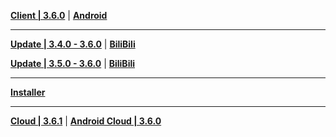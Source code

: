 **[Client | 3.6.0](https://autopatchcnws.yuanshen.com/client_app/download/pc_zip/20230331200338_Sn5XSSFSqcIjAQL1/YuanShen_3.6.0.zip)** | **[Android](https://autopatchcnws.yuanshen.com/client_app/download/Android/20230403105245_M6iuu1yxzEjZAws9/mihoyo/yuanshen_3.6.0.apk)**

---

**[Update | 3.4.0 - 3.6.0](https://autopatchcnws.yuanshen.com/client_app/update/hk4e_cn/18/game_3.4.0_3.6.0_hdiff_eVodFPvQatMlri6O.zip)** | **[BiliBili](https://autopatchcnws.yuanshen.com/client_app/update/hk4e_cn/17/game_3.4.0_3.6.0_hdiff_lqUwB0KavmoiL7T3.zip)**

**[Update | 3.5.0 - 3.6.0](https://autopatchcnws.yuanshen.com/client_app/update/hk4e_cn/18/game_3.5.0_3.6.0_hdiff_PA5aVIjrQcOsB0Dl.zip)** | **[BiliBili](https://autopatchcnws.yuanshen.com/client_app/update/hk4e_cn/17/game_3.5.0_3.6.0_hdiff_N5JK1Cxgso2ajbBY.zip)**

---

**[Installer](https://autopatchcnws.yuanshen.com/client_app/download/launcher/20230330110014_BJJaBGAfoBNGHvi2/mihoyo/yuanshen_setup_20230324111559.exe)**

---

**[Cloud | 3.6.1](https://autopatchcnws.yuanshen.com/client_app/download/cloudgame/pc/20230413130845_PiWxB6IrL9YHuOQ8/mihoyo/yscloud_3.6.1.exe)** | **[Android Cloud | 3.6.0](https://autopatchcnws.yuanshen.com/client_app/download/cloudgame/android/20230403185853_hbKxdVfpH741oS2w/mihoyo/yscloud_3.6.0.apk)**
